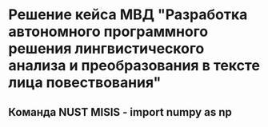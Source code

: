 # Решение кейса МВД "Разработка автономного программного решения лингвистического анализа и преобразования в тексте лица повествования"
## Команда NUST MISIS - import numpy as np
